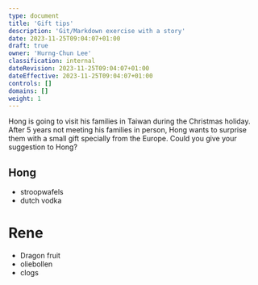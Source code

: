 ```yaml
---
type: document
title: 'Gift tips'
description: 'Git/Markdown exercise with a story'
date: 2023-11-25T09:04:07+01:00
draft: true
owner: 'Hurng-Chun Lee'
classification: internal
dateRevision: 2023-11-25T09:04:07+01:00
dateEffective: 2023-11-25T09:04:07+01:00
controls: []
domains: []
weight: 1
---
```


Hong is going to visit his families in Taiwan during the Christmas holiday.  After 5 years not meeting his families in person, Hong wants to surprise them with a small gift specially from the Europe.  Could you give your suggestion to Hong?

<!---
Instruction: make a session with your name as the session title, and add suggestions in bullet items; like the example below.
-->

## Hong

- stroopwafels
- dutch vodka

# Rene
- Dragon fruit
- oliebollen
- clogs
